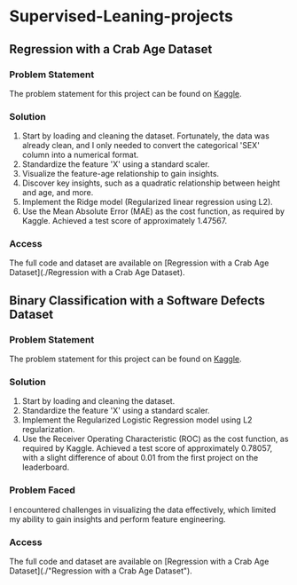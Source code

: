 # Supervised-Leaning-projects

## Regression with a Crab Age Dataset
### Problem Statement
The problem statement for this project can be found on [Kaggle](https://www.kaggle.com/competitions/playground-series-s3e16/data).

### Solution
1. Start by loading and cleaning the dataset. Fortunately, the data was already clean, and I only needed to convert the categorical 'SEX' column into a numerical format.
2. Standardize the feature 'X' using a standard scaler.
3. Visualize the feature-age relationship to gain insights.
4. Discover key insights, such as a quadratic relationship between height and age, and more.
5. Implement the Ridge model (Regularized linear regression using L2).
6. Use the Mean Absolute Error (MAE) as the cost function, as required by Kaggle. Achieved a test score of approximately 1.47567.

### Access
The full code and dataset are available on [Regression with a Crab Age Dataset](./Regression with a Crab Age Dataset).

## Binary Classification with a Software Defects Dataset

### Problem Statement
The problem statement for this project can be found on [Kaggle](https://www.kaggle.com/competitions/playground-series-s3e23).

### Solution
1. Start by loading and cleaning the dataset.
2. Standardize the feature 'X' using a standard scaler.
3. Implement the Regularized Logistic Regression model using L2 regularization.
4. Use the Receiver Operating Characteristic (ROC) as the cost function, as required by Kaggle. Achieved a test score of approximately 0.78057, with a slight difference of about 0.01 from the first project on the leaderboard.

### Problem Faced
I encountered challenges in visualizing the data effectively, which limited my ability to gain insights and perform feature engineering.

### Access
The full code and dataset are available on [Regression with a Crab Age Dataset](./"Regression with a Crab Age Dataset").
